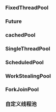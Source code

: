 ###  FixedThreadPool

### Future

### cachedPool

### SingleThreadPool

### ScheduledPool

### WorkStealingPool

### ForkJoinPool

### 自定义线程池

